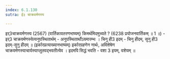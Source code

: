 ```yaml
---
index: 6.1.130
sutra: ई३ चाक्रवर्मणस्य

---
```

 इर्3चाक्रवर्मणस्य (2567) (वार्तिकावतरणभाष्यम्) किमर्थमिदमुच्यते ? (6238 प्रयोजनवार्तिकम् ॥ 1 ॥) - इर्3 चाक्रवर्मणस्येत्यनुपस्थितार्थम् - अनुपस्थितार्थोऽयमारम्भः । चिनु ही3 इदम्  -  चिनु हीदम्, सुनु ही3 इदम्-सुनु हीदम् ॥ (इर्कारप्रत्याख्यानभाष्यम्) इर्कारग्रहणेन नार्थः, अविशेषेण चाक्रवर्मणस्याचार्यस्याप्लुतवद्भवतीत्येव । इदमपि सिद्धं भवति  -  वशा 3 इयम्, वशेयम् ॥ 